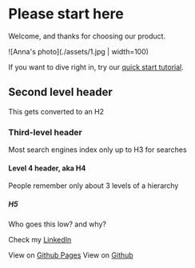 # Please start here

Welcome, and thanks for choosing our product.

![Anna's photo](./assets/1.jpg | width=100)

If you want to dive right in, try our [quick start tutorial](./). 

## Second level header

This gets converted to an H2

### Third-level header

Most search engines index only up to H3 for searches

#### Level 4 header, aka H4

People remember only about 3 levels of a hierarchy

##### H5

Who goes this low? and why?

Check my [LinkedIn](https://www.linkedin.com/in/anna-soroka-84498455/)


View on [Github Pages](https://Anna-Soroka.github.io/portfolio/)
View on [Github](https://github.com/Anna-Soroka/portfolio/)
